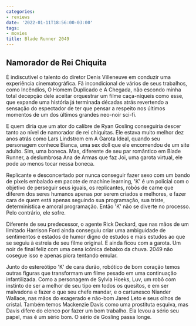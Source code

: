 ```yaml
---
categories:
- reviews
date: '2022-01-11T18:56:00-03:00'
tags:
- movies
title: Blade Runner 2049
---
```


## Namorador de Rei Chiquita

É indiscutível o talento do diretor Denis Villeneuve em conduzir uma experiência cinematográfica. Fã incondicional de vários de seus trabalhos, como Incêndios, O Homem Duplicado e A Chegada, não escondo minha total decepção dele aceitar orquestrar um filme caça-níqueis como esse, que expande uma história já terminada décadas atrás revertendo a sensação do espectador de ter que pensar a respeito nos últimos momentos de um dos últimos grandes neo-noir sci-fi.

E quem diria que um ator do calibre de Ryan Gosling conseguiria descer tanto ao nível de namorador de rei chiquitas. Ele estava muito melhor dez anos atrás como Lars Lindstrom em A Garota Ideal, quando seu personagem conhece Bianca, uma sex doll que ele encomendou de um site adulto. Sim, uma boneca. Mas, diferente de seu par romântico em Blade Runner, a deslumbrosa Ana de Armas que faz Joi, uma garota virtual, ele pode ao menos tocar nessa boneca.

Replicante e desconcertado por nunca conseguir fazer sexo com um bando de pixels embalado em pacote de machine learning, 'K' é um policial com o objetivo de perseguir seus iguais, os replicantes, robôs de carne que diferem dos seres humanos apenas por serem criados e melhores, e fazer cara de quem está apenas seguindo sua programação, sua triste, determinística e amoral programação. Então 'K' não se diverte no processo. Pelo contrário, ele sofre.

Diferente de seu predecessor, o agente Rick Deckard, que nas mãos de um limitado Harrison Ford ainda conseguiu criar uma ambiguidade de sentimentos e estados de humor digno de estudos e mais estudos ao que se seguiu à estreia de seu filme original. E ainda ficou com a garota. Um noir de final feliz com uma cena icônica debaixo da chuva. 2049 não cosegue isso e apenas piora tentando emular.

Junto do estereótipo 'K' de cara durão, robótico de bom coração temos outras figuras que transformam um filme pesado em uma continuação infantilizada. Como a personagem de Sylvia Hoeks, Luv, um robô com instinto de ser a melhor de seu tipo em todos os quesitos, e em ser malvadona e fazer o que seu chefe mandar, e o cartunesco Niander Wallace, nas mãos do exagerado e não-bom Jared Leto e seus olhos de cristal. Também temos Mackenzie Davis como uma prostituta esquiva, mas Davis difere do elenco por fazer um bom trabalho. Ela levou a sério seu papel, mas é um sério bom. O sério de Gosling passa longe.
